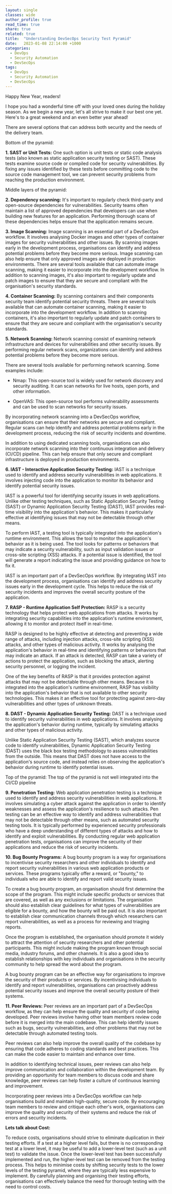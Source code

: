 ```yaml
---
layout: single
classes: wide
author_profile: true
read_time: true
share: true
related: true
title:  "Understanding DevSecOps Security Test Pyramid"
date:   2023-01-08 22:14:00 +1000
categories:
  - DevOps
  - Security Automation
  - DevSecOps
tags:
  - DevOps
  - Security Automation
  - DevSecOps
---
```


Happy New Year, readers! 

I hope you had a wonderful time off with your loved ones during the holiday season. As we begin a new year, let's all strive to make it our best one yet. Here's to a great weekend and an even better year ahead!


There are several options that can address both security and the needs of the delivery team. 

Bottom of the pyramid:

**1. SAST or Unit Tests:** One such option is unit tests or static code analysis tests (also known as static application security testing or SAST). These tests examine source code or compiled code for security vulnerabilities. By fixing any issues identified by these tests before committing code to the source code management tool, we can prevent security problems from reaching the production environment.

Middle layers of the pyramid:

**2. Dependency scanning:** It's important to regularly check third-party and open-source dependencies for vulnerabilities. Security teams often maintain a list of approved dependencies that developers can use when building new features for an application. Performing thorough scans of these dependencies helps ensure that the application remains secure.

**3. Image Scanning:** Image scanning is an essential part of a DevSecOps workflow. It involves analysing Docker images and other types of container images for security vulnerabilities and other issues. By scanning images early in the development process, organisations can identify and address potential problems before they become more serious. Image scanning can also help ensure that only approved images are deployed in production environments. There are several tools available that can automate image scanning, making it easier to incorporate into the development workflow. In addition to scanning images, it's also important to regularly update and patch images to ensure that they are secure and compliant with the organisation's security standards. 

**4. Container Scanning:** By scanning containers and their components security team identify potential security threats. There are several tools available that can automate container scanning, making it easier to incorporate into the development workflow. In addition to scanning containers, it's also important to regularly update and patch containers to ensure that they are secure and compliant with the organisation's security standards.

**5. Network Scanning:** Network scanning consist of examining network infrastructure and devices for vulnerabilities and other security issues. By performing regular network scans, organizations can identify and address potential problems before they become more serious.

There are several tools available for performing network scanning. Some examples include:

- Nmap: This open-source tool is widely used for network discovery and security auditing. It can scan networks for live hosts, open ports, and other information.

- OpenVAS: This open-source tool performs vulnerability assessments and can be used to scan networks for security issues.

By incorporating network scanning into a DevSecOps workflow, organisations can ensure that their networks are secure and compliant. Regular scans can help identify and address potential problems early in the development process, reducing the risk of security incidents and downtime.

In addition to using dedicated scanning tools, organisations can also incorporate network scanning into their continuous integration and delivery (CI/CD) pipeline. This can help ensure that only secure and compliant infrastructure is deployed in production environments.

**6. IAST - Interactive Application Security Testing:** IAST is a technique used to identify and address security vulnerabilities in web applications. It involves injecting code into the application to monitor its behavior and identify potential security issues.

IAST is a powerful tool for identifying security issues in web applications. Unlike other testing techniques, such as Static Application Security Testing (SAST) or Dynamic Application Security Testing (DAST), IAST provides real-time visibility into the application's behavior. This makes it particularly effective at identifying issues that may not be detectable through other means.

To perform IAST, a testing tool is typically integrated into the application's runtime environment. This allows the tool to monitor the application's behavior as it is being used. The tool looks for patterns or behaviors that may indicate a security vulnerability, such as input validation issues or cross-site scripting (XSS) attacks. If a potential issue is identified, the tool will generate a report indicating the issue and providing guidance on how to fix it.

IAST is an important part of a DevSecOps workflow. By integrating IAST into the development process, organisations can identify and address security issues early in the development cycle. This helps to reduce the risk of security incidents and improves the overall security posture of the application.

**7. RASP - Runtime Application Self Protection:** RASP is a security technology that helps protect web applications from attacks. It works by integrating security capabilities into the application's runtime environment, allowing it to monitor and protect itself in real-time. 

RASP is designed to be highly effective at detecting and preventing a wide range of attacks, including injection attacks, cross-site scripting (XSS) attacks, and other types of malicious activity. It works by analysing the application's behavior in real-time and identifying patterns or behaviors that may indicate an attack. If an attack is detected, RASP can take a variety of actions to protect the application, such as blocking the attack, alerting security personnel, or logging the incident.

One of the key benefits of RASP is that it provides protection against attacks that may not be detectable through other means. Because it is integrated into the application's runtime environment, RASP has visibility into the application's behavior that is not available to other security technologies. This makes it an effective tool for protecting against zero-day vulnerabilities and other types of unknown threats.

**8. DAST - Dynamic Application Security Testing:** DAST is a technique used to identify security vulnerabilities in web applications. It involves analysing the application's behavior during runtime, typically by simulating attacks and other types of malicious activity.

Unlike Static Application Security Testing (SAST), which analyzes source code to identify vulnerabilities, Dynamic Application Security Testing (DAST) uses the black box testing methodology to assess vulnerabilities from the outside. This means that DAST does not have access to the application's source code, and instead relies on observing the application's behavior during runtime to identify potential issues.

Top of the pyramid: The top of the pyramid is not well integrated into the CI/CD pipeline

**9. Penetration Testing:** Web application penetration testing is a technique used to identify and address security vulnerabilities in web applications. It involves simulating a cyber attack against the application in order to identify weaknesses and assess the application's resilience to such attacks. Pen testing can be an effective way to identify and address vulnerabilities that may not be detectable through other means, such as automated security testing tools. It is typically performed by experienced security professionals who have a deep understanding of different types of attacks and how to identify and exploit vulnerabilities. By conducting regular web application penetration tests, organisations can improve the security of their applications and reduce the risk of security incidents.

**10. Bug Bounty Programs:** A bug bounty program is a way for organisations to incentivise security researchers and other individuals to identify and report security vulnerabilities in various web application products or services. These programs typically offer a reward, or "bounty," to individuals who are able to identify and report valid security issues.

To create a bug bounty program, an organisation should first determine the scope of the program. This might include specific products or services that are covered, as well as any exclusions or limitations. The organisation should also establish clear guidelines for what types of vulnerabilities are eligible for a bounty, and how the bounty will be paid out. It is also important to establish clear communication channels through which researchers can report vulnerabilities, as well as a process for reviewing and triaging reports.

Once the program is established, the organisation should promote it widely to attract the attention of security researchers and other potential participants. This might include making the program known through social media, industry forums, and other channels. It is also a good idea to establish relationships with key individuals and organisations in the security community to help spread the word about the program.

A bug bounty program can be an effective way for organisations to improve the security of their products or services. By incentivising individuals to identify and report vulnerabilities, organisations can proactively address potential security issues and improve the overall security posture of their systems.

**11. Peer Reviews:** Peer reviews are an important part of a DevSecOps workflow, as they can help ensure the quality and security of code being developed. Peer reviews involve having other team members review code before it is merged into the main codebase. This can help identify issues such as bugs, security vulnerabilities, and other problems that may not be detectable through automated testing tools.

Peer reviews can also help improve the overall quality of the codebase by ensuring that code adheres to coding standards and best practices. This can make the code easier to maintain and enhance over time.

In addition to identifying technical issues, peer reviews can also help improve communication and collaboration within the development team. By providing an opportunity for team members to discuss code and share knowledge, peer reviews can help foster a culture of continuous learning and improvement.

Incorporating peer reviews into a DevSecOps workflow can help organisations build and maintain high-quality, secure code. By encouraging team members to review and critique each other's work, organisations can improve the quality and security of their systems and reduce the risk of errors and security incidents.

**Lets talk about Cost:**


To reduce costs, organisations should strive to eliminate duplication in their testing efforts. If a test at a higher level fails, but there is no corresponding test at a lower level, it may be useful to add a lower-level test (such as a unit test) to validate the issue. Once the lower-level test has been successfully implemented and run, the higher-level test can be removed from the testing process. This helps to minimise costs by shifting security tests to the lower levels of the testing pyramid, where they are typically less expensive to implement. By carefully planning and organising their testing efforts, organisations can effectively balance the need for thorough testing with the need to control costs.



